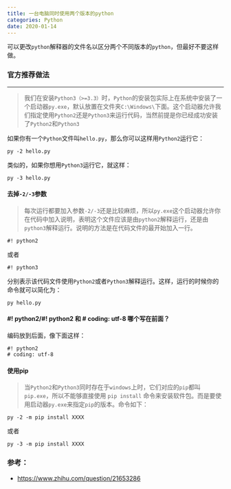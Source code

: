 ```yaml
---
title: 一台电脑同时使用两个版本的python
categories: Python
date: 2020-01-14
---
```


可以更改`python`解释器的文件名以区分两个不同版本的`python`，但最好不要这样做。

### 官方推荐做法
---

> 我们在安装`Python3（>=3.3）`时，`Python`的安装包实际上在系统中安装了一个启动器`py.exe`，默认放置在文件夹`C:\Windows\`下面。这个启动器允许我们指定使用`Python2`还是`Python3`来运行代码，当然前提是你已经成功安装了`Python2`和`Python3`

如果你有一个`Python`文件叫`hello.py`，那么你可以这样用`Python2`运行它：

`py -2 hello.py`

类似的，如果你想用`Python3`运行它，就这样：

`py -3 hello.py`

#### 去掉`-2/-3`参数

> 每次运行都要加入参数`-2/-3`还是比较麻烦，所以`py.exe`这个启动器允许你在代码中加入说明，表明这个文件应该是由`python2`解释运行，还是由`python3`解释运行。说明的方法是在代码文件的最开始加入一行。

`#! python2`

或者

`#! python3`

分别表示该代码文件使用`Python2`或者`Python3`解释运行。这样，运行的时候你的命令就可以简化为：

`py hello.py`

#### #! python2/#! python2 和 # coding: utf-8 哪个写在前面？

编码放到后面，像下面这样：
```
#! python2
# coding: utf-8
```

#### 使用pip
>当`Python2`和`Python3`同时存在于`windows`上时，它们对应的`pip`都叫`pip.exe`，所以不能够直接使用 `pip install` 命令来安装软件包。而是要使用启动器`py.exe`来指定`pip`的版本。命令如下：

`py -2 -m pip install XXXX`

或者

`py -3 -m pip install XXXX`

### 参考：
* https://www.zhihu.com/question/21653286